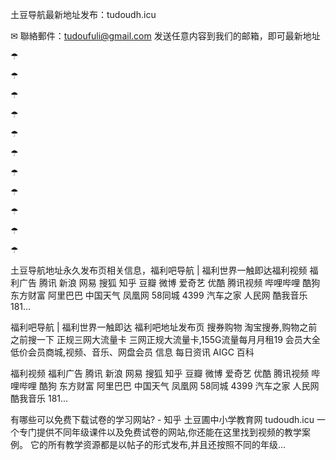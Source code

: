 土豆导航最新地址发布：tudoudh.icu

✉ 聯絡郵件：tudoufuli@gmail.com  发送任意内容到我们的邮箱，即可最新地址



☂

☂

☂

☂

☂

☂

☂

☂

☂


☂


☂





土豆导航地址永久发布页相关信息，福利吧导航 | 福利世界一触即达福利视频 福利广告 腾讯 新浪 网易 搜狐 知乎 豆瓣 微博 爱奇艺 优酷 腾讯视频 哔哩哔哩 酷狗 东方财富 阿里巴巴 中国天气 凤凰网 58同城 4399 汽车之家 人民网 酷我音乐 181...

福利吧导航 | 福利世界一触即达
福利吧地址发布页 搜券购物 淘宝搜券,购物之前之前搜一下 正规三网大流量卡 三网正规大流量卡,155G流量每月月租19 会员大全 低价会员商城,视频、音乐、网盘会员 信息 每日资讯 AIGC 百科

福利视频 福利广告 腾讯 新浪 网易 搜狐 知乎 豆瓣 微博 爱奇艺 优酷 腾讯视频 哔哩哔哩 酷狗 东方财富 阿里巴巴 中国天气 凤凰网 58同城 4399 汽车之家 人民网 酷我音乐 181...

有哪些可以免费下载试卷的学习网站? - 知乎 
土豆圃中小学教育网 tudoudh.icu 一个专门提供不同年级课件以及免费试卷的网站,你还能在这里找到视频的教学案例。 它的所有教学资源都是以帖子的形式发布,并且还按照不同的年级...
